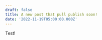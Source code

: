 ```yaml
---
draft: false
title: A new post that pull publish soon!
date: '2022-11-19T05:00:00.000Z'
---
```



Test!

